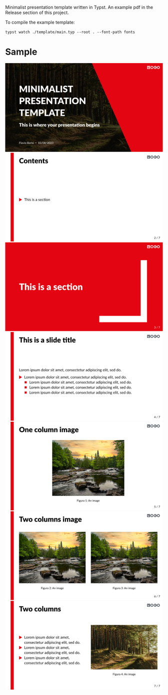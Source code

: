 Minimalist presentation template written in Typst. An example pdf in the Release section of this project.

To compile the example template:

    typst watch ./template/main.typ --root . --font-path fonts

# Sample

![](images/ref1.png)
![](images/ref2.png)
![](images/ref3.png)
![](images/ref4.png)
![](images/ref5.png)
![](images/ref6.png)
![](images/ref7.png)